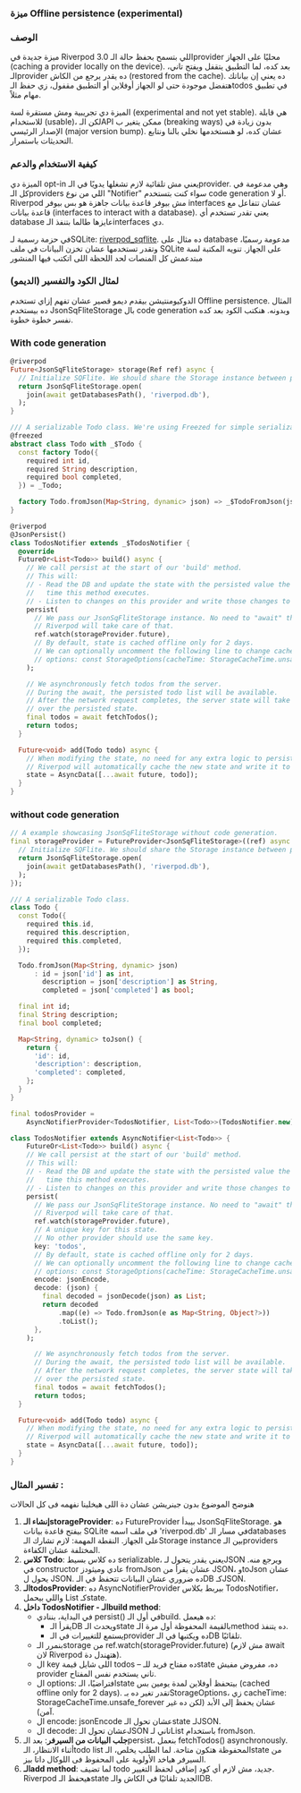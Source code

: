 ### ميزة Offline persistence (experimental)
### الوصف

ميزة جديدة في Riverpod 3.0 اللي بتسمح بحفظ حالة الـprovider محليًا على الجهاز (caching a provider locally on the device). بعد كده، لما التطبيق يتقفل ويفتح تاني، الـprovider ده يقدر يرجع من الكاش (restored from the cache). ده يعني إن بياناتك هتفضل موجودة حتى لو الجهاز أوفلاين أو التطبيق مقفول، زي حفظ الـtodos في تطبيق مهام مثلاً.

 الميزة دي تجريبية ومش مستقرة لسة (experimental and not yet stable). هي قابلة للاستخدام (usable)، لكن الـAPI ممكن يتغير ب (breaking ways) بدون زيادة في الإصدار الرئيسي (major version bump). عشان كده، لو هنستخدمها نخلي بالنا ونتابع التحديثات باستمرار.

### كيفية الاستخدام والدعم

الميزة دي opt-in يعني مش تلقائية لازم تشغلها يدويًا في الـprovider. وهي مدعومة في كل الـproviders اللي من نوع "Notifier" سواء كنت بتستخدم code generation أو لا. Riverpod مش بيوفر قاعدة بيانات جاهزة هو بس بيوفر interfaces عشان تتفاعل مع قاعدة بيانات (interfaces to interact with a database). يعني تقدر تستخدم أي database عايزها طالما بتنفذ الـinterfaces دي.

في حزمة رسمية لـSQLite: [riverpod_sqflite](https://pub.dev/packages/riverpod_sqflite). ده مثال على database مدعومة رسميًا، وتقدر تستخدمها عشان تخزن البيانات في ملف SQLite على الجهاز.
تنويه المكتبة لسة مبتدعمش كل المنصات لحد اللحظة اللى اتكتب فيها المنشور 

### لمثال الكود والتفسير (الديمو)

الدوكيومنتيشن بيقدم ديمو قصير عشان تفهم إزاي تستخدم Offline persistence. المثال ده بيستخدم JsonSqFliteStorage بال code generation وبدونه. هنكتب الكود بعد كده نفسر خطوة خطوة.

### With code generation

```dart
@riverpod
Future<JsonSqFliteStorage> storage(Ref ref) async {
  // Initialize SQFlite. We should share the Storage instance between providers.
  return JsonSqFliteStorage.open(
    join(await getDatabasesPath(), 'riverpod.db'),
  );
}

/// A serializable Todo class. We're using Freezed for simple serialization.
@freezed
abstract class Todo with _$Todo {
  const factory Todo({
    required int id,
    required String description,
    required bool completed,
  }) = _Todo;

  factory Todo.fromJson(Map<String, dynamic> json) => _$TodoFromJson(json);
}

@riverpod
@JsonPersist()
class TodosNotifier extends _$TodosNotifier {
  @override
  FutureOr<List<Todo>> build() async {
    // We call persist at the start of our 'build' method.
    // This will:
    // - Read the DB and update the state with the persisted value the first
    //   time this method executes.
    // - Listen to changes on this provider and write those changes to the DB.
    persist(
      // We pass our JsonSqFliteStorage instance. No need to "await" the Future.
      // Riverpod will take care of that.
      ref.watch(storageProvider.future),
      // By default, state is cached offline only for 2 days.
      // We can optionally uncomment the following line to change cache duration.
      // options: const StorageOptions(cacheTime: StorageCacheTime.unsafe_forever),
    );

    // We asynchronously fetch todos from the server.
    // During the await, the persisted todo list will be available.
    // After the network request completes, the server state will take precedence
    // over the persisted state.
    final todos = await fetchTodos();
    return todos;
  }

  Future<void> add(Todo todo) async {
    // When modifying the state, no need for any extra logic to persist the change.
    // Riverpod will automatically cache the new state and write it to the DB.
    state = AsyncData([...await future, todo]);
  }
}
```

### without code generation

```dart
// A example showcasing JsonSqFliteStorage without code generation.
final storageProvider = FutureProvider<JsonSqFliteStorage>((ref) async {
  // Initialize SQFlite. We should share the Storage instance between providers.
  return JsonSqFliteStorage.open(
    join(await getDatabasesPath(), 'riverpod.db'),
  );
});

/// A serializable Todo class.
class Todo {
  const Todo({
    required this.id,
    required this.description,
    required this.completed,
  });

  Todo.fromJson(Map<String, dynamic> json)
      : id = json['id'] as int,
        description = json['description'] as String,
        completed = json['completed'] as bool;

  final int id;
  final String description;
  final bool completed;

  Map<String, dynamic> toJson() {
    return {
      'id': id,
      'description': description,
      'completed': completed,
    };
  }
}

final todosProvider =
    AsyncNotifierProvider<TodosNotifier, List<Todo>>(TodosNotifier.new);

class TodosNotifier extends AsyncNotifier<List<Todo>> {
    FutureOr<List<Todo>> build() async {
    // We call persist at the start of our 'build' method.
    // This will:
    // - Read the DB and update the state with the persisted value the first
    //   time this method executes.
    // - Listen to changes on this provider and write those changes to the DB.
    persist(
      // We pass our JsonSqFliteStorage instance. No need to "await" the Future.
      // Riverpod will take care of that.
      ref.watch(storageProvider.future),
      // A unique key for this state.
      // No other provider should use the same key.
      key: 'todos',
      // By default, state is cached offline only for 2 days.
      // We can optionally uncomment the following line to change cache duration.
      // options: const StorageOptions(cacheTime: StorageCacheTime.unsafe_forever),
      encode: jsonEncode,
      decode: (json) {
        final decoded = jsonDecode(json) as List;
        return decoded
            .map((e) => Todo.fromJson(e as Map<String, Object?>))
            .toList();
      },
    );

      // We asynchronously fetch todos from the server.
      // During the await, the persisted todo list will be available.
      // After the network request completes, the server state will take precedence
      // over the persisted state.
      final todos = await fetchTodos();
      return todos;
  }

  Future<void> add(Todo todo) async {
    // When modifying the state, no need for any extra logic to persist the change.
    // Riverpod will automatically cache the new state and write it to the DB.
    state = AsyncData([...await future, todo]);
  }
}

```

### تفسير المثال :

هنوضح الموضوع بدون جينريشن عشان دة اللى هيخلينا نفهمه فى كل الحالات

1. **إنشاء الـstorageProvider**: ده FutureProvider بيبدأ JsonSqFliteStorage. هو بيفتح قاعدة بيانات SQLite في ملف اسمه 'riverpod.db' في مسار الـdatabases على الجهاز. النقطة المهمة: لازم تشارك الـStorage instance بين الـproviders المختلفة عشان الكفاءة.
2. **كلاس Todo**: ده كلاس بسيط serializable، يعني يقدر يتحول لـJSON ويرجع منه. في constructor عادي وميثودز fromJson عشان يقرأ من JSON، وtoJson عشان يحول ل JSON. ده ضروري عشان البيانات تتحفظ في الـDB كـJSON.
3. **الـtodosProvider**: ده AsyncNotifierProvider بيربط بكلاس TodosNotifier، واللي بيحمل List<Todo> كـstate.
4. **داخل TodosNotifier - الـbuild method**:
    - في البداية، بننادي persist() في أول الـbuild. ده هيعمل:
        - يقرأ الـDB ويحدث الـstate بالقيمة المحفوظة أول مرة الـmethod ده يتنفذ.
        - يستمع للتغييرات في الـprovider ده ويكتبها في الـDB تلقائيًا.
    - بنمرر الـstorage من ref.watch(storageProvider.future) (مش لازم await لان Riverpod هتهندل دة).
    - ال key اللى شايل قيمة todos – ده مفتاح فريد للـstate ده، مفروض مفيش provider تاني يستخدم نفس المفتاح.
    - ال options: افتراضيًا، الـstate بيتحفظ أوفلاين لمدة يومين بس (cached offline only for 2 days). تقدر تغير ده بـStorageOptions، زي cacheTime: StorageCacheTime.unsafe_forever عشان يحفظ إلى الأبد (لكن ده غير آمن).
    - ال encode: jsonEncode عشان تحول الـstate لـJSON.
    - ال decode: عشان تحول الـJSON تاني لـList<Todo> باستخدام fromJson.
5. **جلب البيانات من السيرفر**: بعد الـpersist، بنعمل fetchTodos() asynchronously. أثناء الانتظار، الـtodo list المحفوظة هتكون متاحة. لما الطلب يخلص، الـstate من السيرفر هياخد الأولوية على المحفوظ فى اللوكال داتا بيز.
6. **الـadd method**: لما تضيف todo جديد، مش لازم أي كود إضافي لحفظ التغيير. Riverpod هيحفظ الـstate الجديد تلقائيًا في الكاش والـDB.
